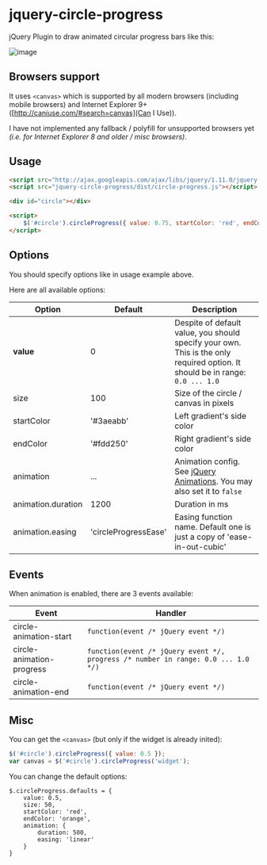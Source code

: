 jquery-circle-progress
======================

jQuery Plugin to draw animated circular progress bars like this:

![image](http://i.imgur.com/zV5VUQG.png)

Browsers support
----------------
It uses `<canvas>` which is supported by all modern browsers (including mobile browsers) 
and Internet Explorer 9+ ([http://caniuse.com/#search=canvas](Can I Use)).

I have not implemented any fallback / polyfill for unsupported browsers yet 
*(i.e. for Internet Explorer 8 and older / misc browsers)*.

Usage
-----

```html
<script src="http://ajax.googleapis.com/ajax/libs/jquery/1.11.0/jquery.min.js"></script>
<script src="jquery-circle-progress/dist/circle-progress.js"></script>

<div id="circle"></div>

<script>
    $('#circle').circleProgress({ value: 0.75, startColor: 'red', endColor: 'orange' })
</script>
```

Options
-------
You should specify options like in usage example above.

Here are all available options:

| Option  | Default | Description |
| ---- | ---- | ---- |
| **value** | 0 | Despite of default value, you should specify your own. This is the only required option. It should be in range: `0.0 ... 1.0` |
| size | 100 | Size of the circle / canvas in pixels |
| startColor | '#3aeabb' | Left gradient's side color |
| endColor | '#fdd250' | Right gradient's side color |
| animation | ... | Animation config. See [jQuery Animations](http://api.jquery.com/animate/). You may also set it to `false` |
| animation.duration | 1200 | Duration in ms |
| animation.easing | 'circleProgressEase' | Easing function name. Default one is just a copy of 'ease-in-out-cubic' |

Events
------
When animation is enabled, there are 3 events available:

| Event | Handler |
| ---- | ---- |
| circle-animation-start | `function(event /* jQuery event */)` |
| circle-animation-progress | `function(event /* jQuery event */, progress /* number in range: 0.0 ... 1.0 */)` |
| circle-animation-end | `function(event /* jQuery event */)` |

Misc
----
You can get the `<canvas>` (but only if the widget is already inited):
```js
$('#circle').circleProgress({ value: 0.5 });
var canvas = $('#circle').circleProgress('widget');
```

You can change the default options:
```
$.circleProgress.defaults = {
    value: 0.5,
    size: 50,
    startColor: 'red',
    endColor: 'orange',
    animation: {
        duration: 500,
        easing: 'linear'
    }
}
```
